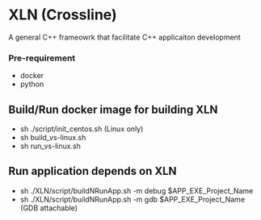 # XLN (Crossline)

A general C++ frameowrk that facilitate C++ applicaiton development 

### Pre-requirement
* docker
* python

## Build/Run docker image for building XLN
* sh ./script/init_centos.sh (Linux only)
* sh build_vs-linux.sh
* sh run_vs-linux.sh

## Run application depends on XLN
* sh ./XLN/script/buildNRunApp.sh -m debug $APP_EXE_Project_Name
* sh ./XLN/script/buildNRunApp.sh -m gdb $APP_EXE_Project_Name (GDB attachable)


